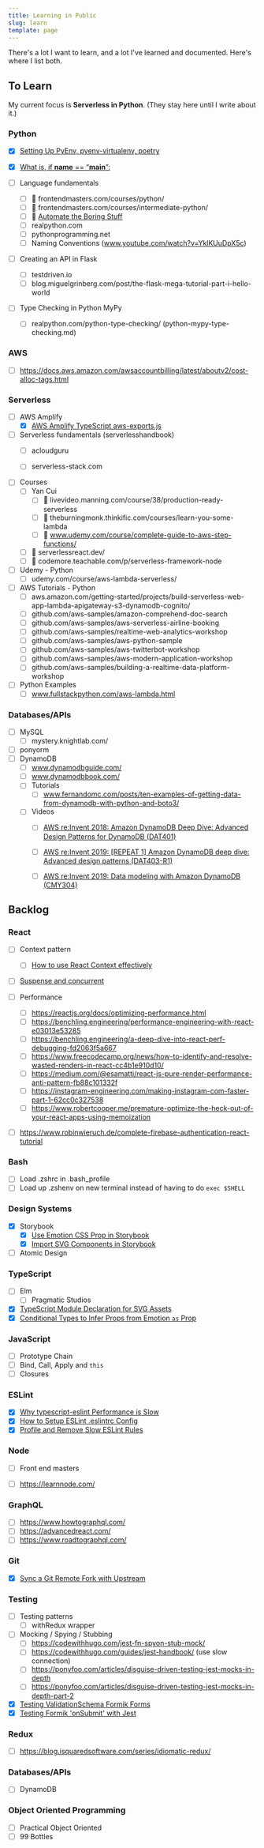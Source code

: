 ```yaml
---
title: Learning in Public
slug: learn
template: page
---
```


There's a lot I want to learn, and a lot I've learned and documented. Here's where I list both.

## To Learn

My current focus is **Serverless in Python**. (They stay here until I write about it.)

### Python

- [x] [Setting Up PyEnv, pyenv-virtualenv, poetry](/set-up-python-pyenv-virtualenv-poetry/)
- [x] [What is, if **name** == “**main**”:](/python-name-check-pattern-__name__==__main__)

- [ ] Language fundamentals
  - [ ] 🚩 frontendmasters.com/courses/python/
  - [ ] 🚩 frontendmasters.com/courses/intermediate-python/
  - [ ] 🚩 [Automate the Boring Stuff](www.udemy.com/course/automate/)
  - [ ] realpython.com
  - [ ] pythonprogramming.net
  - [ ] Naming Conventions (www.youtube.com/watch?v=YklKUuDpX5c)

- [ ] Creating an API in Flask
  - [ ] testdriven.io
  - [ ] blog.miguelgrinberg.com/post/the-flask-mega-tutorial-part-i-hello-world

- [ ] Type Checking in Python MyPy
  - [ ] realpython.com/python-type-checking/ (python-mypy-type-checking.md)

### AWS

- [ ] https://docs.aws.amazon.com/awsaccountbilling/latest/aboutv2/cost-alloc-tags.html

### Serverless
- [ ] AWS Amplify
  - [x] [AWS Amplify TypeScript aws-exports.js](/aws-amplify-aws-exports-js-typescript/)

- [ ] Serverless fundamentals (serverlesshandbook)
  - [ ] acloudguru
  - [ ] serverless-stack.com
  

- [ ] Courses
  - [ ] Yan Cui
    - [ ] 🚩 livevideo.manning.com/course/38/production-ready-serverless
    - [ ] 🏁 theburningmonk.thinkific.com/courses/learn-you-some-lambda
    - [ ] 🏁 www.udemy.com/course/complete-guide-to-aws-step-functions/
  - [ ] 🚩 serverlessreact.dev/
  - [ ] 🚩 codemore.teachable.com/p/serverless-framework-node

- [ ] Udemy - Python
  - [ ] udemy.com/course/aws-lambda-serverless/
  
- [ ] AWS Tutorials - Python
  - [ ] aws.amazon.com/getting-started/projects/build-serverless-web-app-lambda-apigateway-s3-dynamodb-cognito/
  - [ ] github.com/aws-samples/amazon-comprehend-doc-search
  - [ ] github.com/aws-samples/aws-serverless-airline-booking
  - [ ] github.com/aws-samples/realtime-web-analytics-workshop
  - [ ] github.com/aws-samples/aws-python-sample
  - [ ] github.com/aws-samples/aws-twitterbot-workshop
  - [ ] github.com/aws-samples/aws-modern-application-workshop
  - [ ] github.com/aws-samples/building-a-realtime-data-platform-workshop

- [ ] Python Examples
  - [ ] www.fullstackpython.com/aws-lambda.html

### Databases/APIs

- [ ] MySQL
  - [ ] mystery.knightlab.com/
- [ ] ponyorm
- [ ] DynamoDB
  - [ ] www.dynamodbguide.com/
  - [ ] www.dynamodbbook.com/
  - [ ] Tutorials
    - [ ] www.fernandomc.com/posts/ten-examples-of-getting-data-from-dynamodb-with-python-and-boto3/
  - [ ] Videos
    - [ ] [AWS re:Invent 2018: Amazon DynamoDB Deep Dive: Advanced Design Patterns for DynamoDB (DAT401)](www.youtube.com/watch?v=HaEPXoXVf2k&list=PLJmeZEbP34AxZv7TjbN4fj1OeKvWjr3lC&index=33)
    - [ ] [AWS re:Invent 2019: [REPEAT 1] Amazon DynamoDB deep dive: Advanced design patterns (DAT403-R1)
  ](www.youtube.com/watch?v=6yqfmXiZTlM&list=PLJmeZEbP34AxZv7TjbN4fj1OeKvWjr3lC)
    - [ ] [AWS re:Invent 2019: Data modeling with Amazon DynamoDB (CMY304)
  ](www.youtube.com/watch?v=DIQVJqiSUkE)


## Backlog

### React

- [ ] Context pattern

  - [ ] [How to use React Context effectively](kentcdodds.com/blog/how-to-use-react-context-effectively)

- [ ] [Suspense and concurrent](reactpatterns.com/)

- [ ] Performance
  - [ ] https://reactjs.org/docs/optimizing-performance.html
  - [ ] https://benchling.engineering/performance-engineering-with-react-e03013e53285
  - [ ] https://benchling.engineering/a-deep-dive-into-react-perf-debugging-fd2063f5a667
  - [ ] https://www.freecodecamp.org/news/how-to-identify-and-resolve-wasted-renders-in-react-cc4b1e910d10/
  - [ ] https://medium.com/@esamatti/react-js-pure-render-performance-anti-pattern-fb88c101332f
  - [ ] https://instagram-engineering.com/making-instagram-com-faster-part-1-62cc0c327538
  - [ ] https://www.robertcooper.me/premature-optimize-the-heck-out-of-your-react-apps-using-memoization

- [ ] https://www.robinwieruch.de/complete-firebase-authentication-react-tutorial

### Bash

- [ ] Load .zshrc in .bash_profile
- [ ] Load up .zshenv on new terminal instead of having to do `exec $SHELL`

### Design Systems

- [x] Storybook
  - [x] [Use Emotion CSS Prop in Storybook](/emotion-css-prop-jsx-pragma-storybook/)
  - [x] [Import SVG Components in Storybook
](/import-svg-storybook-webpack-loader/)

- [ ] Atomic Design

### TypeScript

- [ ] Elm
  - [ ] Pragmatic Studios
- [x] [TypeScript Module Declaration for SVG Assets
](/typescript-module-declearation-svg-img-assets/)
- [x] [Conditional Types to Infer Props from Emotion `as` Prop
](/typescript-generics-conditional-types-emotion-as-prop/)

### JavaScript

- [ ] Prototype Chain
- [ ] Bind, Call, Apply and `this`
- [ ] Closures

### ESLint

- [x] [Why typescript-eslint Performance is Slow](/why-slow-plugin-typescript-eslint-performance-issues/)
- [x] [How to Setup ESLint .eslintrc Config](/how-to-setup-eslint-eslintrc-config-difference-eslint-config-plugin/)
- [x] [Profile and Remove Slow ESLint Rules](/profile-measure-find-remove-slow-eslint-rules/)

### Node

- [ ] Front end masters
- [ ] https://learnnode.com/


### GraphQL
- [ ] https://www.howtographql.com/
- [ ] https://advancedreact.com/
- [ ] https://www.roadtographql.com/

### Git

- [x] [Sync a Git Remote Fork with Upstream](/git-sync-remote-upstream-fork/)

### Testing

- [ ] Testing patterns
  - [ ] withRedux wrapper
- [ ] Mocking / Spying / Stubbing
  - [ ] https://codewithhugo.com/jest-fn-spyon-stub-mock/
  - [ ] https://codewithhugo.com/guides/jest-handbook/ (use slow connection)
  - [ ] https://ponyfoo.com/articles/disguise-driven-testing-jest-mocks-in-depth
  - [ ] https://ponyfoo.com/articles/disguise-driven-testing-jest-mocks-in-depth-part-2
- [x] [Testing ValidationSchema Formik Forms
](/testing-validation-schema-formik-form/)
- [x] [Testing Formik 'onSubmit' with Jest
](/testing-formik-form-onsubmit/)

### Redux

- [ ] https://blog.isquaredsoftware.com/series/idiomatic-redux/

### Databases/APIs

- [ ] DynamoDB

### Object Oriented Programming

- [ ] Practical Object Oriented
- [ ] 99 Bottles

<!-- ### JavaScript

#### Concepts

- [ ] Bitwise Operators
- [ ] Map, Set, WeakMap, and WeakSet
- [ ] Promises, Async/Await, Microtasks,and the Event Loop
- [ ] Generators

#### Document Object Model (DOM) and Web APIs

- [ ] Scrolling
- [ ] Drag and Drop
- [ ] WebSockets
- [ ] File Handling
- [ ] Cookies

### Networking

- [ ] Sockets

### Databases/APIs

- [ ] NoSQL (MongoDB, Firebase)
- [ ] Swagger - UI, Codegen, Docs
- [ ] JWT token generation and client side handling

### DevOps and CI/CD

- [ ] Docker
- [ ] Creating a Pipeline

### Tools/Frameworks/Concepts

- [ ] webpack
- [ ] Vuex
- [ ] Git
  - [ ] Merge, Rebase, Branch, Stash, Pull Request

### Computer Science

#### Algorithms

- [ ] Complexity (Big O notation)
  - [ ] Size complexity
  - [ ] Time complexity
- [ ] Sorting
  - [ ] Bubble
  - [ ] Insertion
  - [ ] Selection
  - [ ] Merge
  - [ ] Heap
  - [ ] Quick
- [ ] Searching
  - [ ] Binary search
- [ ] Pattern matching
- [ ] Recursion

#### Data Structures

- [ ] Lists
  - [ ] Arrays
  - [ ] Linked lists
    - [ ] Singly linked lists
    - [ ] Doubly linked lists
- [ ] Stack
- [ ] Queue
- [ ] Hash tables
- [ ] Trees
  - [ ] Binary tree
  - [ ] Segment tree
- [ ] Heap
- [ ] Graph

-->

<!-- ## Learned

This is not everything I know, but a good amount of the things I've documented since I started this site.

### JavaScript

#### Concepts

- [ ] [Syntax and Code Structure](/understanding-syntax-and-code-structure-in-javascript)
- [ ] [Variables, Scope and Hoisting](/understanding-variables-scope-hoisting-in-javascript)
- [ ] [Objects](/understanding-objects-in-javascript)
- [ ] [Object Methods](/how-to-use-object-methods-in-javascript)
- [ ] [Date and Time](/understanding-date-and-time-in-javascript)
- [ ] [Conditional Statements and Logic](/how-to-write-conditional-statements-in-javascript)
- [ ] [Switch](/how-to-use-the-switch-statement-in-javascript)
- [ ] [While and Do While Loops](/while-do-while-loops-javascript)
- [ ] [For Loops](/how-to-construct-for-loops-in-javascript)
- [ ] [Functions](/how-to-define-functions-in-javascript)
- [ ] [Prototypes and Inheritance](/understanding-prototypes-and-inheritance-in-javascript)
- [ ] [Classes](/understanding-classes-in-javascript)
- [ ] [ES6](/es6-syntax-and-feature-overview/)
- [ ] [Buffers](/bits-bytes-bases-and-a-hex-dump-javascript/)
- [ ] [MVC - Model View Controller](/javascript-mvc-todo-app)

#### Document Object Model (DOM)

- [ ] [The DOM](/introduction-to-the-dom)
- [ ] [DOM Tree and Nodes](/understanding-the-dom-tree-and-nodes)
- [ ] [Accessing the DOM](/how-to-access-elements-in-the-dom)
- [ ] [Traversing the DOM](/how-to-traverse-the-dom)
- [ ] [Changing the DOM](/how-to-make-changes-to-the-dom)
- [ ] [Events](/understanding-events-in-javascript)
- [ ] [Local and Session Storage](/how-to-use-local-storage-with-javascript/)

#### Frameworks/Libraries

- [ ] [React](/getting-started-with-react/)
  - [ ] [Hooks API](/crud-app-in-react-with-hooks/)
  - [ ] [Context API](/using-context-api-in-react/)

### CSS

- [ ] [Responsive (Media Queries, Breakpoints)](/you-dont-need-a-framework/)
- [ ] Critical render path
- [ ] Animation

### Git

- [ ] [Push, Pull, Commit](/getting-started-with-git/)
- [ ] Add remote upstream
- [ ] git remote prune origin

### Tools/Frameworks/Concepts

- [ ] [Mac Development](/setting-up-a-brand-new-mac-for-development/)
- [ ] [Command Line](/how-to-use-the-command-line-for-apple-macos-and-linux/)
- [ ] [Node.js Ecosystem](/how-to-install-and-use-node-js-and-npm-mac-and-windows/)
- [ ] [Express](code.tutsplus.com/tutorials/code-your-first-api-with-nodejs-and-express-set-up-the-server--cms-31698)
- [ ] [REST API](/how-to-connect-to-an-api-with-javascript/)
- [ ] [SSL/TLS](<(/https-ssl-tls-certificate-how-to/)>)
- [ ] [Bash](/how-to-create-and-use-bash-scripts/)
- [ ] [Object-Oriented Paradigm](/object-oriented-pattern-javascript-php-classes/)

### Databases

- [ ] [SQL](/overview-of-sql-commands-and-pdo-operations/)

#### Databases/APIs

- [ ] [Production Node.js, Express REST API with PostgreSQL + Deploying to Heroku](/node-express-postgresql-heroku)

### Testing

- [ ][javascript unit tests with jest or mocha](/unit-testing-in-javascript/)
- [ ] with Redux
- [ ] with async render formik
- [ ] other utils?
- [ ] mocking patterns -->
